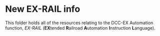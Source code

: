 # New EX-RAIL info

This folder holds all of the resources relating to the DCC-EX Automation function, *EX-RAIL* (**EX**tended **R**ailroad **A**utomation **I**nstruction **L**anguage).
